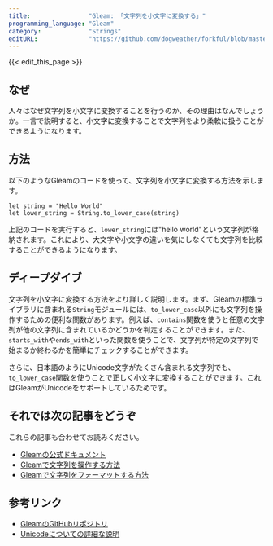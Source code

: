 ```yaml
---
title:                "Gleam: 「文字列を小文字に変換する」"
programming_language: "Gleam"
category:             "Strings"
editURL:              "https://github.com/dogweather/forkful/blob/master/content/ja/gleam/converting-a-string-to-lower-case.md"
---
```


{{< edit_this_page >}}

## なぜ
人々はなぜ文字列を小文字に変換することを行うのか、その理由はなんでしょうか。一言で説明すると、小文字に変換することで文字列をより柔軟に扱うことができるようになります。

## 方法
以下のようなGleamのコードを使って、文字列を小文字に変換する方法を示します。

```Gleam
let string = "Hello World"
let lower_string = String.to_lower_case(string)
```

上記のコードを実行すると、`lower_string`には"hello world"という文字列が格納されます。これにより、大文字や小文字の違いを気にしなくても文字列を比較することができるようになります。

## ディープダイブ
文字列を小文字に変換する方法をより詳しく説明します。まず、Gleamの標準ライブラリに含まれる`String`モジュールには、`to_lower_case`以外にも文字列を操作するための便利な関数があります。例えば、`contains`関数を使うと任意の文字列が他の文字列に含まれているかどうかを判定することができます。また、`starts_with`や`ends_with`といった関数を使うことで、文字列が特定の文字列で始まるか終わるかを簡単にチェックすることができます。

さらに、日本語のようにUnicode文字がたくさん含まれる文字列でも、`to_lower_case`関数を使うことで正しく小文字に変換することができます。これはGleamがUnicodeをサポートしているためです。

## それでは次の記事をどうぞ
これらの記事も合わせてお読みください。

- [Gleamの公式ドキュメント](https://gleam.run/)
- [Gleamで文字列を操作する方法](https://gleam.run/articles/strings.html)
- [Gleamで文字列をフォーマットする方法](https://gleam.run/articles/printf.html)

## 参考リンク
- [GleamのGitHubリポジトリ](https://github.com/gleam-lang/gleam)
- [Unicodeについての詳細な説明](https://unicode.org/)